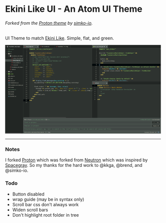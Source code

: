 # Ekini Like UI - An Atom UI Theme
###### Forked from the [Proton theme](https://github.com/simko-io/proton) by [simko-io](https://github.com/simko-io).

UI Theme to match [Ekini Like](https://github.com/dsandstrom/atom-ekini-like-theme).
Simple, flat, and green.

![Screenshot](https://github.com/dsandstrom/atom-ekini-like-ui/raw/master/screen-1.png)

---

### Notes
I forked [Proton](https://github.com/simko-io/proton)
which was forked from [Neutron](https://github.com/brentd/neutron-ui)
which was inspired by [Spacegray](https://github.com/kkga/spacegray).
So my thanks for the hard work to @kkga, @brend, and @simko-io.

### Todo
* Button disabled
* wrap guide (may be in syntax only)
* Scroll bar css don't always work
* Widen scroll bars
* Don't highlight root folder in tree

